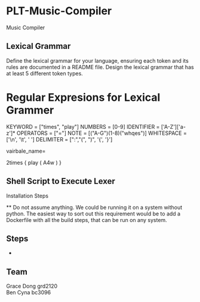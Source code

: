 # PLT-Music-Compiler
Music Compiler

## Lexical Grammar
Define the lexical grammar for your language, ensuring each token and its rules are
documented in a README file. Design the lexical grammar that has at least 5 different
token types.


# Regular Expresions for Lexical Grammer
KEYWORD = ["times", "play"]
NUMBERS = [0-9]
IDENTIFIER = ['A-Z']['a-z']*
OPERATORS = ["="]
NOTE = [("A-G")(1-8)("whqes")]
WHITESPACE = ['\n', '\t', ' ']
DELIMITER = [":","(", ")", '{', '}']

vairbale_name= 

2times {
    play ( A4w )
}


## Shell Script to Execute Lexer
Installation Steps <br>

** Do not assume anything. We could be running it on a system without python. The easiest way to sort out this requirement would be to add a Dockerfile with all the build steps, that can be run on any system.



## Steps
- 

## Team
Grace Dong grd2120 <br>
Ben Cyna bc3096 



